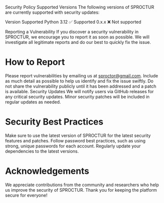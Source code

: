 Security Policy
Supported Versions
The following versions of SPROCTUR are currently supported with security updates:

Version	Supported
Python
3.12	✅ Supported
0.x.x	❌ Not supported

Reporting a Vulnerability
If you discover a security vulnerability in SPROCTUR, we encourage you to report it as soon as possible. We will investigate all legitimate reports and do our best to quickly fix the issue.

# How to Report
Please report vulnerabilities by emailing us at sproctor@gmail.com. Include as much detail as possible to help us identify and fix the issue swiftly.
Do not share the vulnerability publicly until it has been addressed and a patch is available.
Security Updates
We will notify users via GitHub releases for any critical security updates.
Minor security patches will be included in regular updates as needed.

# Security Best Practices
Make sure to use the latest version of SPROCTUR for the latest security features and patches.
Follow password best practices, such as using strong, unique passwords for each account.
Regularly update your dependencies to the latest versions.

# Acknowledgements
We appreciate contributions from the community and researchers who help us improve the security of SPROCTUR. Thank you for keeping the platform secure for everyone!

